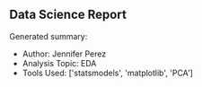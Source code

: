 ## Data Science Report

Generated summary:

- Author: Jennifer Perez
- Analysis Topic: EDA
- Tools Used: ['statsmodels', 'matplotlib', 'PCA']
